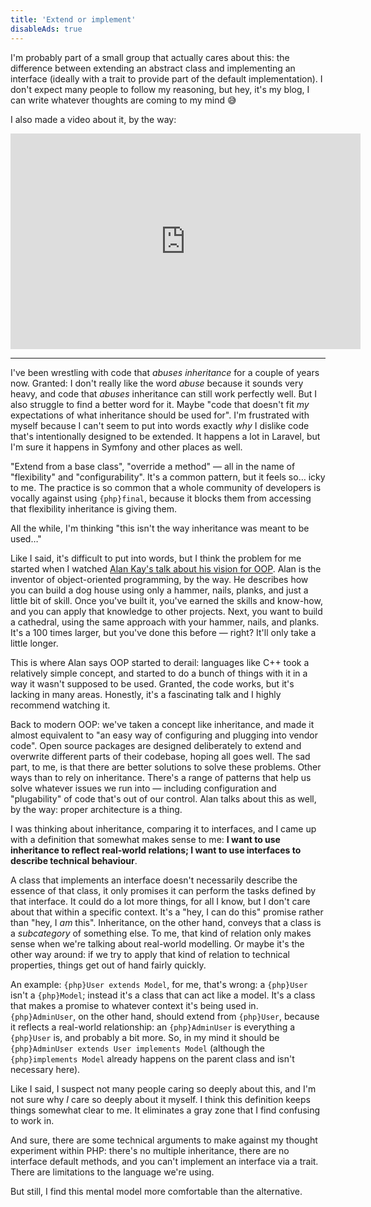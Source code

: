 ```yaml
---
title: 'Extend or implement'
disableAds: true
---
```


I'm probably part of a small group that actually cares about this: the difference between extending an abstract class and implementing an interface (ideally with a trait to provide part of the default implementation). I don't expect many people to follow my reasoning, but hey, it's my blog, I can write whatever thoughts are coming to my mind 😅 

I also made a video about it, by the way:

<iframe width="560" height="345" src="https://www.youtube.com/embed/HK9W5A-Doxc" title="YouTube video player" frameborder="0" allow="accelerometer; autoplay; clipboard-write; encrypted-media; gyroscope; picture-in-picture" allowfullscreen></iframe>

---

I've been wrestling with code that _abuses inheritance_ for a couple of years now. Granted: I don't really like the word _abuse_ because it sounds very heavy, and code that _abuses_ inheritance can still work perfectly well. But I also struggle to find a better word for it. Maybe "code that doesn't fit _my_ expectations of what inheritance should be used for". I'm frustrated with myself because I can't seem to put into words exactly _why_ I dislike code that's intentionally designed to be extended. It happens a lot in Laravel, but I'm sure it happens in Symfony and other places as well. 

"Extend from a base class", "override a method" — all in the name of "flexibility" and "configurability". It's a common pattern, but it feels so… icky to me. The practice is so common that a whole community of developers is vocally against using `{php}final`, because it blocks them from accessing that flexibility inheritance is giving them.

All the while, I'm thinking "this isn't the way inheritance was meant to be used…"

Like I said, it's difficult to put into words, but I think the problem for me started when I watched [Alan Kay's talk about his vision for OOP](https://youtu.be/oKg1hTOQXoY?si=wAIxjBuzmwWiR6Ml&t=811). Alan is the inventor of object-oriented programming, by the way. He describes how you can build a dog house using only a hammer, nails, planks, and just a little bit of skill. Once you've built it, you've earned the skills and know-how, and you can apply that knowledge to other projects. Next, you want to build a cathedral, using the same approach with your hammer, nails, and planks. It's a 100 times larger, but you've done this before — right? It'll only take a little longer.

This is where Alan says OOP started to derail: languages like C++ took a relatively simple concept, and started to do a bunch of things with it in a way it wasn't supposed to be used. Granted, the code works, but it's lacking in many areas. Honestly, it's a fascinating talk and I highly recommend watching it.

Back to modern OOP: we've taken a concept like inheritance, and made it almost equivalent to "an easy way of configuring and plugging into vendor code". Open source packages are designed deliberately to extend and overwrite different parts of their codebase, hoping all goes well. The sad part, to me, is that there are better solutions to solve these problems. Other ways than to rely on inheritance. There's a range of patterns that help us solve whatever issues we run into — including configuration and "plugability" of code that's out of our control. Alan talks about this as well, by the way: proper architecture is a thing.

I was thinking about inheritance, comparing it to interfaces, and I came up with a definition that somewhat makes sense to me: **I want to use inheritance to reflect real-world relations; I want to use interfaces to describe technical behaviour**. 

A class that implements an interface doesn't necessarily describe the essence of that class, it only promises it can perform the tasks defined by that interface. It could do a lot more things, for all I know, but I don't care about that within a specific context. It's a "hey, I can do this" promise rather than "hey, I _am_ this". Inheritance, on the other hand, conveys that a class is a _subcategory_ of something else. To me, that kind of relation only makes sense when we're talking about real-world modelling. Or maybe it's the other way around: if we try to apply that kind of relation to technical properties, things get out of hand fairly quickly. 

An example: `{php}User extends Model`, for me, that's wrong: a `{php}User` isn't a `{php}Model`; instead it's a class that can act like a model. It's a class that makes a promise to whatever context it's being used in. `{php}AdminUser`, on the other hand, should extend from `{php}User`, because it reflects a real-world relationship: an `{php}AdminUser` is everything a `{php}User` is, and probably a bit more. So, in my mind it should be `{php}AdminUser extends User implements Model` (although the `{php}implements Model` already happens on the parent class and isn't necessary here).

Like I said, I suspect not many people caring so deeply about this, and I'm not sure why _I_ care so deeply about it myself. I think this definition keeps things somewhat clear to me. It eliminates a gray zone that I find confusing to work in. 

And sure, there are some technical arguments to make against my thought experiment within PHP: there's no multiple inheritance, there are no interface default methods, and you can't implement an interface via a trait. There are limitations to the language we're using. 

But still, I find this mental model more comfortable than the alternative. 